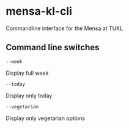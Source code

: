 # mensa-kl-cli
Commandline interface for the Mensa at TUKL

## Command line switches

`--week`

Display full week

`--today`

Display only today

`--vegetarian`

Display only vegetarian options
